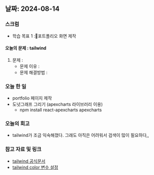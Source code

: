## 날짜: 2024-08-14

### 스크럼
- 학습 목표 1 :포트폴리오 화면 제작

#### 오늘의 문제 : tailwind
1. 문제 : 
    * 문제 이유 : 
    * 문제 해결방법 : 


### 오늘 한 일
- portfolio 페이지 제작
- 도넛그래프 그리기 (apexcharts 라이브러리 이용)
    * npm install react-apexcharts apexcharts
 

### 오늘의 회고
- tailwind가 조금 익숙해졌다. 그래도 아직은 어려워서 검색이 많이 필요하다,,

### 참고 자료 및 링크
- [tailwind 공식문서](https://tailwindcss.com/docs/installation)
- [tailwind color 변수 설정](https://leesangwondev.vercel.app/tailwind-css-%EB%98%91%EB%98%91%ED%95%98%EA%B2%8C-%EC%82%AC%EC%9A%A9%ED%95%98%EA%B8%B0)
